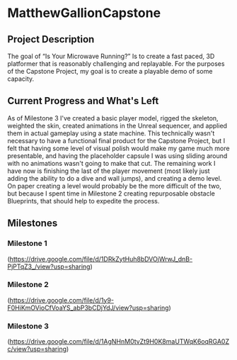 # MatthewGallionCapstone
## Project Description
The goal of “Is Your Microwave Running?” Is to create a fast paced, 3D platformer that is reasonably challenging and replayable.  For the purposes of the Capstone Project, my goal is to create a playable demo of some capacity.

## Current Progress and What's Left
As of Milestone 3 I've created a basic player model, rigged the skeleton, weighted the skin, created animations in the Unreal sequencer, and applied them in actual gameplay using a state machine.  This technically wasn't necessary to have a functional final product for the Capstone Project, but I felt that having some level of visual polish would make my game much more presentable, and having the placeholder capsule I was using sliding around with no animations wasn't going to make that cut.  The remaining work I have now is finishing the last of the player movement (most likely just adding the ability to do a dive and wall jumps), and creating a demo level.  On paper creating a level would probably be the more difficult of the two, but because I spent time in Milestone 2 creating repurposable obstacle Blueprints, that should help to expedite the process.

## Milestones
### Milestone 1
(https://drive.google.com/file/d/1DRkZytHuh8bDVOjWrwJ_dnB-PjPTqZ3_/view?usp=sharing)

### Milestone 2
(https://drive.google.com/file/d/1y9-F0HiKmOVioCfVoaYS_abP3bCDjYdJ/view?usp=sharing)

### Milestone 3
(https://drive.google.com/file/d/1AgNHnM0tvZt9H0K8maUTWqK6oqRGA0Zc/view?usp=sharing)
